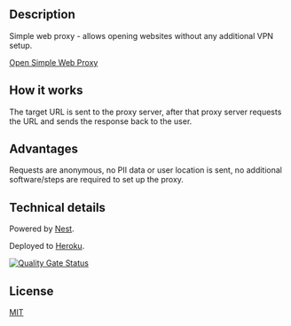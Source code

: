 ## Description

Simple web proxy - allows opening websites without any additional VPN setup.

[Open Simple Web Proxy](https://swproxy.herokuapp.com/)

## How it works

The target URL is sent to the proxy server, after that proxy server requests the URL and sends the response back to the user.

## Advantages

Requests are anonymous, no PII data or user location is sent, no additional software/steps are required to set up the proxy.

## Technical details

Powered by [Nest](https://github.com/nestjs/nest).

Deployed to [Heroku](https://www.heroku.com/).

[![Quality Gate Status](https://sonarcloud.io/api/project_badges/measure?project=pbazurin_simple-web-proxy&metric=alert_status)](https://sonarcloud.io/summary/new_code?id=pbazurin_simple-web-proxy)

## License

[MIT](LICENSE)
